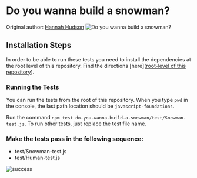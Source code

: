 # Do you wanna build a snowman?
Original author: [Hannah Hudson](https://github.com/hannahhch)
![Do you wanna build a snowman?](https://media.giphy.com/media/OmoKW1gK6ULg4/giphy.gif)

## Installation Steps

In order to be able to run these tests you need to install the dependencies at the root level of this repository. Find the directions [here]([root-level of this repository](https://github.com/turingschool-examples/javascript-foundations)).

### Running the Tests

You can run the tests from the root of this repository. When you type `pwd` in the console, the last path location should be `javascript-foundations`.

Run the command `npm test do-you-wanna-build-a-snowman/test/Snowman-test.js`. To run other tests, just replace the test file name.

### Make the tests pass in the following sequence:

* test/Snowman-test.js  
* test/Human-test.js  

![success](https://media.giphy.com/media/6ym6xK7Omq9Ak/giphy.gif)
